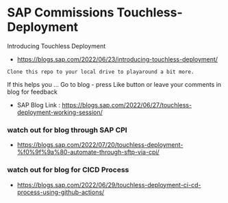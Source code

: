 # SAP Commissions Touchless-Deployment

Introducing Touchless Deployment
* https://blogs.sap.com/2022/06/23/introducing-touchless-deployment/

```
Clone this repo to your local drive to playaround a bit more.
```
If this helps you ... Go to blog - press Like button or leave your comments in blog for feedback
* SAP Blog Link : https://blogs.sap.com/2022/06/27/touchless-deployment-working-session/

### watch out for blog through SAP CPI 
* https://blogs.sap.com/2022/07/20/touchless-deployment-%f0%9f%9a%80-automate-through-sftp-via-cpi/

### watch out for blog for CICD Process
* https://blogs.sap.com/2022/06/29/touchless-deployment-ci-cd-process-using-github-actions/
